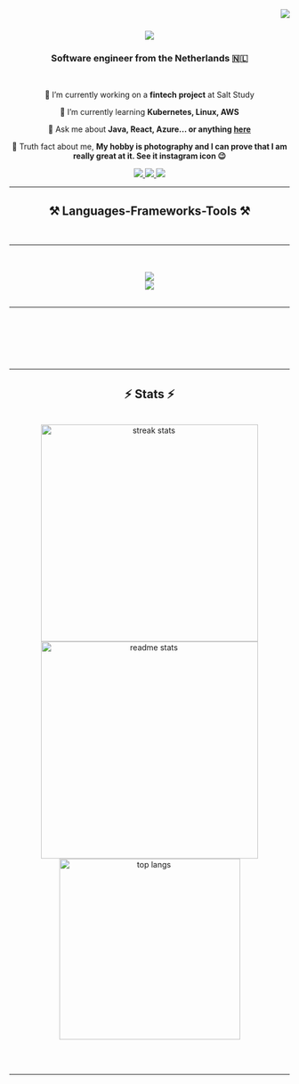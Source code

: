 <img align="right" src="https://visitor-badge.laobi.icu/badge?page_id=hasanbeyli.hasanbeyli"/>


<h1 align="center">
    <img src="https://readme-typing-svg.herokuapp.com/?font=Righteous&size=35&center=true&vCenter=true&width=500&height=70&duration=4000&lines=Hi+There!+👋;+I'm+Togrul+Hasanbeyli!;" />
</h1>


<h3 align="center">Software engineer from the Netherlands 🇳🇱</h3>

<br/>

<div align="center">
 
 🔭 I’m currently working on a **fintech project** at Salt Study
 
 🌱 I’m currently learning **Kubernetes, Linux, AWS**

💬 Ask me about **Java, React, Azure... or anything [here](https://mail.yahoo.com/d/folders/1)**

📸 Truth fact about me, **My hobby is photography and I can prove that I am really great at it. See it instagram icon 😉**

 </div>
 
<div align="center"> 
  <a href="mailto:hasanbeylitogrul@yahoo.com">
    <img src="https://img.shields.io/badge/Gmail-333333?style=for-the-badge&logo=gmail&logoColor=red" />
  </a>
  <a href="https://linkedin.com/in/toghrulhasanbeyli" target="_blank"> 
    <img src="https://img.shields.io/badge/LinkedIn-0077B5?style=for-the-badge&logo=linkedin&logoColor=white" target="_blank" />
  </a>
  <a href="https://www.instagram.com/hasanbeyliphotography" target="_blank">
     <img src="https://img.shields.io/badge/Instagram-E4405F?style=for-the-badge&logo=instagram&logoColor=white" target="_blank" /> <!-- sqlite, safari, google-chrome are other good icon options -->
  </a>
</div>

 <hr/>
 
<h2 align="center">⚒️ Languages-Frameworks-Tools ⚒️</h2>
<br/>

 <hr/>
<br/>
<div align="center">
    <br/>
    <img src="https://skillicons.dev/icons?i=react,bootstrap,mui,html,css,vscode,github,figma,tailwind,git,r" />
    <br/>
        <div className = "front-end technologies">
    <img src="https://skillicons.dev/icons?i=nodejs,python,javascript,typescript,express,firebase,mongodb,c,java,nextjs,mysql,flask" /><br>
        <div/>
</div>

<br/>
<hr/>



  
  <br/><br/><br/>
</div>
<br>
<hr/>

<h2 align="center">⚡ Stats ⚡</h2>
<br>
<div align=center>
  <img width=390 src="https://github-readme-streak-stats-hasanbeyli.vercel.app/?user=hasanbeyli&count_private=true&theme=react&border_radius=10" alt="streak stats"/>
  <img width=390 src="https://github-readme-stats-hasanbeyli.vercel.app/api?username=hasanbeyli&count_private=true&show_icons=true&theme=react&rank_icon=github&border_radius=10" alt="readme stats" />
  <br/>
  <img width=325 align="center" src="https://github-readme-stats-hasanbeyli.vercel.app/api/top-langs/?username=hasanbeyli&hide=HTML&langs_count=8&layout=compact&theme=react&border_radius=10&size_weight=0.5&count_weight=0.5&exclude_repo=github-readme-stats" alt="top langs" />
</div>

<br/><br/>

<hr/>

<br/>

<br/>
